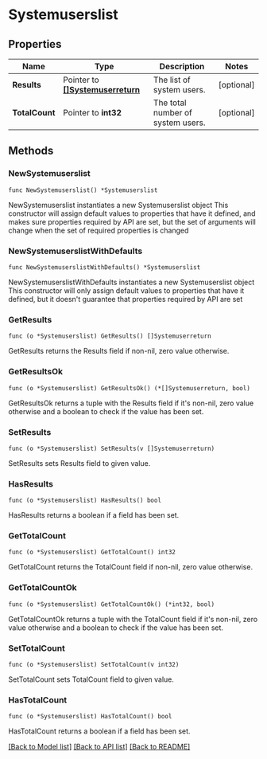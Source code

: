 # Systemuserslist

## Properties

Name | Type | Description | Notes
------------ | ------------- | ------------- | -------------
**Results** | Pointer to [**[]Systemuserreturn**](Systemuserreturn.md) | The list of system users. | [optional] 
**TotalCount** | Pointer to **int32** | The total number of system users. | [optional] 

## Methods

### NewSystemuserslist

`func NewSystemuserslist() *Systemuserslist`

NewSystemuserslist instantiates a new Systemuserslist object
This constructor will assign default values to properties that have it defined,
and makes sure properties required by API are set, but the set of arguments
will change when the set of required properties is changed

### NewSystemuserslistWithDefaults

`func NewSystemuserslistWithDefaults() *Systemuserslist`

NewSystemuserslistWithDefaults instantiates a new Systemuserslist object
This constructor will only assign default values to properties that have it defined,
but it doesn't guarantee that properties required by API are set

### GetResults

`func (o *Systemuserslist) GetResults() []Systemuserreturn`

GetResults returns the Results field if non-nil, zero value otherwise.

### GetResultsOk

`func (o *Systemuserslist) GetResultsOk() (*[]Systemuserreturn, bool)`

GetResultsOk returns a tuple with the Results field if it's non-nil, zero value otherwise
and a boolean to check if the value has been set.

### SetResults

`func (o *Systemuserslist) SetResults(v []Systemuserreturn)`

SetResults sets Results field to given value.

### HasResults

`func (o *Systemuserslist) HasResults() bool`

HasResults returns a boolean if a field has been set.

### GetTotalCount

`func (o *Systemuserslist) GetTotalCount() int32`

GetTotalCount returns the TotalCount field if non-nil, zero value otherwise.

### GetTotalCountOk

`func (o *Systemuserslist) GetTotalCountOk() (*int32, bool)`

GetTotalCountOk returns a tuple with the TotalCount field if it's non-nil, zero value otherwise
and a boolean to check if the value has been set.

### SetTotalCount

`func (o *Systemuserslist) SetTotalCount(v int32)`

SetTotalCount sets TotalCount field to given value.

### HasTotalCount

`func (o *Systemuserslist) HasTotalCount() bool`

HasTotalCount returns a boolean if a field has been set.


[[Back to Model list]](../README.md#documentation-for-models) [[Back to API list]](../README.md#documentation-for-api-endpoints) [[Back to README]](../README.md)



